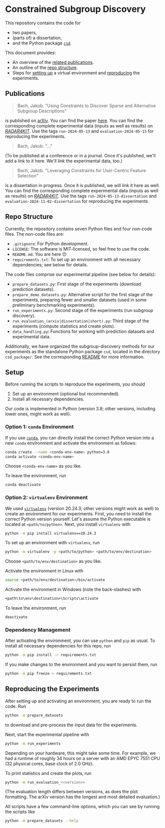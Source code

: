 # Constrained Subgroup Discovery

This repository contains the code for

- two papers,
- (parts of) a dissertation,
- and the Python package [`csd`](https://pypi.org/project/csd/).

This document provides:

- An overview of the [related publications](#publications).
- An outline of the [repo structure](#repo-structure).
- Steps for [setting up](#setup) a virtual environment and [reproducing](#reproducing-the-experiments) the experiments.

## Publications

> Bach, Jakob. "Using Constraints to Discover Sparse and Alternative Subgroup Descriptions"

is published on [arXiv](https://arxiv.org/).
You can find the paper [here](https://doi.org/10.48550/arXiv.2406.01411).
You can find the corresponding complete experimental data (inputs as well as results) on [*RADAR4KIT*](https://doi.org/10.35097/caKKJCtoKqgxyvqG).
Use the tags `run-2024-05-13` and `evaluation-2024-05-15` for reproducing the experiments.

> Bach, Jakob. "..."

(To be published at a conference or in a journal.
Once it's published, we'll add a link to it here.
We'll link the experimental data, too.)

> Bach, Jakob. "Leveraging Constraints for User-Centric Feature Selection"

is a dissertation in progress.
Once it is published, we will link it here as well.
You can find the corresponding complete experimental data (inputs as well as results) on [*RADAR4KIT*](https://doi.org/10.35097/4kjyeg0z2bxmr6eh).
Use the tags `run-2024-05-13-dissertation` and `evaluation-2024-11-02-dissertation` for reproducing the experiments.

## Repo Structure

Currently, the repository contains seven Python files and four non-code files.
The non-code files are:

- `.gitignore`: For Python development.
- `LICENSE`: The software is MIT-licensed, so feel free to use the code.
- `README.md`: You are here :upside_down_face:
- `requirements.txt`: To set up an environment with all necessary dependencies; see below for details.

The code files comprise our experimental pipeline (see below for details):

- `prepare_datasets.py`: First stage of the experiments (download prediction datasets).
- `prepare_demo_datasets.py`: Alternative script for the first stage of the experiments,
  preparing fewer and smaller datasets (used in some preliminary benchmarking experiments).
- `run_experiments.py`: Second stage of the experiments (run subgroup discovery).
- `run_evaluation_(arxiv|dissertation|short).py`: Third stage of the experiments (compute statistics and create plots).
- `data_handling.py`: Functions for working with prediction datasets and experimental data.

Additionally, we have organized the subgroup-discovery methods for our experiments as the standalone Python package `csd`,
located in the directory `csd_package/`.
See the corresponding [README](csd_package/README.md) for more information.

## Setup

Before running the scripts to reproduce the experiments, you should

1) Set up an environment (optional but recommended).
2) Install all necessary dependencies.

Our code is implemented in Python (version 3.8; other versions, including lower ones, might work as well).

### Option 1: `conda` Environment

If you use [`conda`](https://conda.io/), you can directly install the correct Python version into a new `conda` environment
and activate the environment as follows:

```bash
conda create --name <conda-env-name> python=3.8
conda activate <conda-env-name>
```

Choose `<conda-env-name>` as you like.

To leave the environment, run

```bash
conda deactivate
```

### Option 2: `virtualenv` Environment

We used [`virtualenv`](https://virtualenv.pypa.io/) (version 20.24.3; other versions might work as well)
to create an environment for our experiments.
First, you need to install the correct Python version yourself.
Let's assume the Python executable is located at `<path/to/python>`.
Next, you install `virtualenv` with

```bash
python -m pip install virtualenv==20.24.3
```

To set up an environment with `virtualenv`, run

```bash
python -m virtualenv -p <path/to/python> <path/to/env/destination>
```

Choose `<path/to/env/destination>` as you like.

Activate the environment in Linux with

```bash
source <path/to/env/destination>/bin/activate
```

Activate the environment in Windows (note the back-slashes) with

```cmd
<path\to\env\destination>\Scripts\activate
```

To leave the environment, run

```bash
deactivate
```

### Dependency Management

After activating the environment, you can use `python` and `pip` as usual.
To install all necessary dependencies for this repo, run

```bash
python -m pip install -r requirements.txt
```

If you make changes to the environment and you want to persist them, run

```bash
python -m pip freeze > requirements.txt
```

## Reproducing the Experiments

After setting up and activating an environment, you are ready to run the code.
Run

```bash
python -m prepare_datasets
```

to download and pre-process the input data for the experiments.

Next, start the experimental pipeline with

```bash
python -m run_experiments
```

Depending on your hardware, this might take some time.
For example, we had a runtime of roughly 34 hours on a server with an AMD EPYC 7551 CPU (32 physical cores, base clock of 2.0 GHz).

To print statistics and create the plots, run

```bash
python -m run_evaluation_<<version>>
```

(The evaluation length differs between versions, as does the plot formatting.
The arXiv version has the longest and most detailed evaluation.)

All scripts have a few command-line options, which you can see by running the scripts like

```bash
python -m prepare_datasets --help
```
